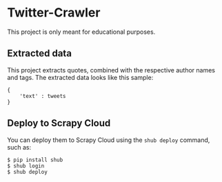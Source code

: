# Twitter-Crawler

This project is only meant for educational purposes.


## Extracted data

This project extracts quotes, combined with the respective author names and tags.
The extracted data looks like this sample:

    {
        'text' : tweets
    }


## Deploy to Scrapy Cloud

You can deploy them to Scrapy Cloud using the `shub deploy` command, such as:

    $ pip install shub
    $ shub login
    $ shub deploy

